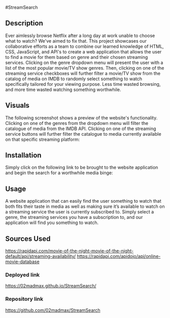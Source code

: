 #StreamSearch

## Description
Ever aimlessly browse Netflix after a long day at work unable to choose what to watch? We've aimed to fix that. This project showcases our collaborative efforts as a team to combine our learned knowledge of HTML, CSS, JavaScript, and API's to create a web application that allows the user to find a movie for them based on genre and their chosen streaming services. Clicking on the genre dropdown menu will present the user with a list of the most popular movie/TV show genres. Then, clicking on one of the streaming service checkboxes will further filter a movie/TV show from the catalog of media on IMDB to randomly select something to watch specifically tailored for your viewing purpose. Less time wasted browsing, and more time wasted watching something worthwhile.

## Visuals
The following screenshot shows a preview of the website's functionality. Clicking on one of the genres from the dropdown menu will filter the catalogue of media from the IMDB API. Clicking on one of the streaming service buttons will further filter the catalogue to media currently available on that specific streaming platform:




## Installation
Simply click on the following link to be brought to the website application and begin the search for a worthwhile media binge:

## Usage
A website application that can easily find the user something to watch that both fits their taste in media as well as making sure it’s available to watch on a streaming service the user is currently subscribed to. Simply select a genre, the streaming services you have a subscription to, and our application will find you something to watch.

## Sources Used
https://rapidapi.com/movie-of-the-night-movie-of-the-night-default/api/streaming-availability/
https://rapidapi.com/apidojo/api/online-movie-database

### Deployed link
https://02madmax.github.io/StreamSearch/

### Repository link
https://github.com/02madmax/StreamSearch
